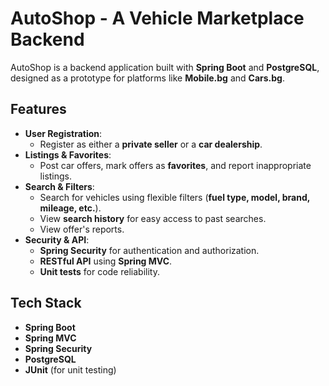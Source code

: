 # AutoShop - A Vehicle Marketplace Backend

AutoShop is a backend application built with **Spring Boot** and **PostgreSQL**, designed as a prototype for platforms like **Mobile.bg** and **Cars.bg**.

## Features

- **User Registration**:
  - Register as either a **private seller** or a **car dealership**.
- **Listings & Favorites**:
  - Post car offers, mark offers as **favorites**, and report inappropriate listings.
- **Search & Filters**:
  - Search for vehicles using flexible filters (**fuel type, model, brand, mileage, etc.**).
  - View **search history** for easy access to past searches.
  - View offer's reports.
- **Security & API**:
  - **Spring Security** for authentication and authorization.
  - **RESTful API** using **Spring MVC**.
  - **Unit tests** for code reliability.

## Tech Stack

- **Spring Boot**
- **Spring MVC**
- **Spring Security**
- **PostgreSQL**
- **JUnit** (for unit testing)





